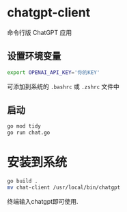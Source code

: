 # chatgpt-client

命令行版 ChatGPT 应用

## 设置环境变量

```bash
export OPENAI_API_KEY='你的KEY'
```
可添加到系统的 `.bashrc` 或 `.zshrc` 文件中


## 启动
```bash
go mod tidy
go run chat.go
```


# 安装到系统
```bash
go build .
mv chat-client /usr/local/bin/chatgpt
```
终端输入chatgpt即可使用.


